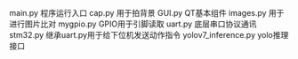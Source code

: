 main.py 程序运行入口
cap.py 用于拍背景
GUI.py QT基本组件
images.py 用于进行图片比对
mygpio.py GPIO用于引脚读取
uart.py 底层串口协议通讯
stm32.py 继承uart.py用于给下位机发送动作指令
yolov7_inference.py yolo推理接口
